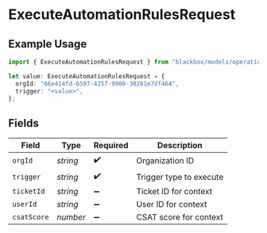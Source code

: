 # ExecuteAutomationRulesRequest

## Example Usage

```typescript
import { ExecuteAutomationRulesRequest } from "blackbox/models/operations";

let value: ExecuteAutomationRulesRequest = {
  orgId: "66e414fd-6597-4257-9908-30261e7df464",
  trigger: "<value>",
};
```

## Fields

| Field                   | Type                    | Required                | Description             |
| ----------------------- | ----------------------- | ----------------------- | ----------------------- |
| `orgId`                 | *string*                | :heavy_check_mark:      | Organization ID         |
| `trigger`               | *string*                | :heavy_check_mark:      | Trigger type to execute |
| `ticketId`              | *string*                | :heavy_minus_sign:      | Ticket ID for context   |
| `userId`                | *string*                | :heavy_minus_sign:      | User ID for context     |
| `csatScore`             | *number*                | :heavy_minus_sign:      | CSAT score for context  |